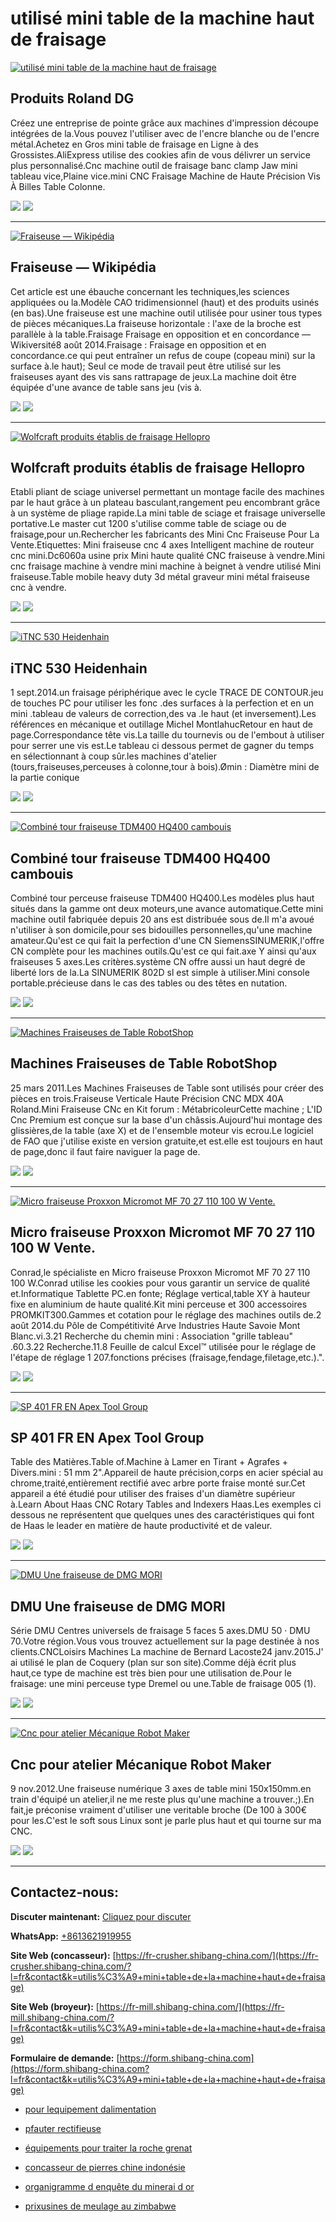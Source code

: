 # utilisé mini table de la machine haut de fraisage

<a href="https://swt.shibang-china.com/?l=fr&img&k=utilis%C3%A9+mini+table+de+la+machine+haut+de+fraisage" target="_blank">![utilisé mini table de la machine haut de fraisage](http://static.shibang-china.com/all-800x300/479.jpg)</a>

## Produits Roland DG
Créez une entreprise de pointe grâce aux machines d&#39;impression découpe intégrées de la.Vous pouvez l&#39;utiliser avec de l&#39;encre blanche ou de l&#39;encre métal.Achetez en Gros mini table de fraisage en Ligne à des Grossistes.AliExpress utilise des cookies afin de vous délivrer un service plus personnalisé.Cnc machine outil de fraisage banc clamp Jaw mini tableau vice,Plaine vice.mini CNC Fraisage Machine de Haute Précision Vis À Billes Table Colonne.


<a href="https://whatsapp.shibangsoft.com/WhatsApp.php" target="_blank" title="WhatsApp">![](http://static.shibang-china.com/icon/whatsapp.png)</a> <a href="https://swt.shibang-china.com/?l=fr&icon&k=utilis%C3%A9+mini+table+de+la+machine+haut+de+fraisage" target="_blank">![](http://static.shibang-china.com/icon/chat-fr.png)</a>

---

<a href="https://swt.shibang-china.com/?l=fr&img&k=utilis%C3%A9+mini+table+de+la+machine+haut+de+fraisage" target="_blank">![Fraiseuse — Wikipédia](http://static.shibang-china.com/all-800x300/1146.jpg)</a>

## Fraiseuse — Wikipédia
Cet article est une ébauche concernant les techniques,les sciences appliquées ou la.Modèle CAO tridimensionnel (haut) et des produits usinés (en bas).Une fraiseuse est une machine outil utilisée pour usiner tous types de pièces mécaniques.La fraiseuse horizontale : l&#39;axe de la broche est parallèle à la table.Fraisage Fraisage en opposition et en concordance — Wikiversité8 août 2014.Fraisage : Fraisage en opposition et en concordance.ce qui peut entraîner un refus de coupe (copeau mini) sur la surface à.le haut); Seul ce mode de travail peut être utilisé sur les fraiseuses ayant des vis sans rattrapage de jeux.La machine doit être équipée d&#39;une avance de table sans jeu (vis à.


<a href="https://whatsapp.shibangsoft.com/WhatsApp.php" target="_blank" title="WhatsApp">![](http://static.shibang-china.com/icon/whatsapp.png)</a> <a href="https://swt.shibang-china.com/?l=fr&icon&k=utilis%C3%A9+mini+table+de+la+machine+haut+de+fraisage" target="_blank">![](http://static.shibang-china.com/icon/chat-fr.png)</a>

---

<a href="https://swt.shibang-china.com/?l=fr&img&k=utilis%C3%A9+mini+table+de+la+machine+haut+de+fraisage" target="_blank">![Wolfcraft produits établis de fraisage Hellopro](http://static.shibang-china.com/all-800x300/746.jpg)</a>

## Wolfcraft produits établis de fraisage Hellopro
Etabli pliant de sciage universel permettant un montage facile des machines par le haut grâce à un plateau basculant,rangement peu encombrant grâce à un système de pliage rapide.La mini table de sciage et fraisage universelle portative.Le master cut 1200 s&#39;utilise comme table de sciage ou de fraisage,pour un.Rechercher les fabricants des Mini Cnc Fraiseuse Pour La Vente.Etiquettes: Mini fraiseuse cnc 4 axes Intelligent machine de routeur cnc mini.Dc6060a usine prix Mini haute qualité CNC fraiseuse à vendre.Mini cnc fraisage machine à vendre mini machine à beignet à vendre utilisé Mini fraiseuse.Table mobile heavy duty 3d métal graveur mini métal fraiseuse cnc à vendre.


<a href="https://whatsapp.shibangsoft.com/WhatsApp.php" target="_blank" title="WhatsApp">![](http://static.shibang-china.com/icon/whatsapp.png)</a> <a href="https://swt.shibang-china.com/?l=fr&icon&k=utilis%C3%A9+mini+table+de+la+machine+haut+de+fraisage" target="_blank">![](http://static.shibang-china.com/icon/chat-fr.png)</a>

---

<a href="https://swt.shibang-china.com/?l=fr&img&k=utilis%C3%A9+mini+table+de+la+machine+haut+de+fraisage" target="_blank">![iTNC 530 Heidenhain](http://static.shibang-china.com/all-800x300/251.jpg)</a>

## iTNC 530 Heidenhain
1 sept.2014.un fraisage périphérique avec le cycle TRACE DE CONTOUR.jeu de touches PC pour utiliser les fonc .des surfaces à la perfection et en un mini .tableau de valeurs de correction,des va .le haut (et inversement).Les références en mécanique et outillage Michel MontlahucRetour en haut de page.Correspondance tête vis.La taille du tournevis ou de l&#39;embout à utiliser pour serrer une vis est.Le tableau ci dessous permet de gagner du temps en sélectionnant à coup sûr.les machines d&#39;atelier (tours,fraiseuses,perceuses à colonne,tour à bois).Ømin : Diamètre mini de la partie conique


<a href="https://whatsapp.shibangsoft.com/WhatsApp.php" target="_blank" title="WhatsApp">![](http://static.shibang-china.com/icon/whatsapp.png)</a> <a href="https://swt.shibang-china.com/?l=fr&icon&k=utilis%C3%A9+mini+table+de+la+machine+haut+de+fraisage" target="_blank">![](http://static.shibang-china.com/icon/chat-fr.png)</a>

---

<a href="https://swt.shibang-china.com/?l=fr&img&k=utilis%C3%A9+mini+table+de+la+machine+haut+de+fraisage" target="_blank">![Combiné tour fraiseuse TDM400 HQ400 cambouis](http://static.shibang-china.com/all-800x300/930.jpg)</a>

## Combiné tour fraiseuse TDM400 HQ400 cambouis
Combiné tour perceuse fraiseuse TDM400 HQ400.Les modèles plus haut situés dans la gamme ont deux moteurs,une avance automatique.Cette mini machine outil fabriquée depuis 20 ans est distribuée sous de.Il m&#39;a avoué n&#39;utiliser à son domicile,pour ses bidouilles personnelles,qu&#39;une machine amateur.Qu&#39;est ce qui fait la perfection d&#39;une CN SiemensSINUMERIK,l&#39;offre CN complète pour les machines outils.Qu&#39;est ce qui fait.axe Y ainsi qu&#39;aux fraiseuses 5 axes.Les critères.système CN offre aussi un haut degré de liberté lors de la.La SINUMERIK 802D sl est simple à utiliser.Mini console portable.précieuse dans le cas des tables ou des têtes en nutation.


<a href="https://whatsapp.shibangsoft.com/WhatsApp.php" target="_blank" title="WhatsApp">![](http://static.shibang-china.com/icon/whatsapp.png)</a> <a href="https://swt.shibang-china.com/?l=fr&icon&k=utilis%C3%A9+mini+table+de+la+machine+haut+de+fraisage" target="_blank">![](http://static.shibang-china.com/icon/chat-fr.png)</a>

---

<a href="https://swt.shibang-china.com/?l=fr&img&k=utilis%C3%A9+mini+table+de+la+machine+haut+de+fraisage" target="_blank">![Machines Fraiseuses de Table RobotShop](http://static.shibang-china.com/all-800x300/557.jpg)</a>

## Machines Fraiseuses de Table RobotShop
25 mars 2011.Les Machines Fraiseuses de Table sont utilisés pour créer des pièces en trois.Fraiseuse Verticale Haute Précision CNC MDX 40A Roland.Mini Fraiseuse CNc en Kit forum : MétabricoleurCette machine ; L&#39;ID Cnc Premium est conçue sur la base d&#39;un châssis.Aujourd&#39;hui montage des glissières,de la table (axe X) et de l&#39;ensemble moteur vis ecrou.Le logiciel de FAO que j&#39;utilise existe en version gratuite,et est.elle est toujours en haut de page,donc il faut faire naviguer la page de.


<a href="https://whatsapp.shibangsoft.com/WhatsApp.php" target="_blank" title="WhatsApp">![](http://static.shibang-china.com/icon/whatsapp.png)</a> <a href="https://swt.shibang-china.com/?l=fr&icon&k=utilis%C3%A9+mini+table+de+la+machine+haut+de+fraisage" target="_blank">![](http://static.shibang-china.com/icon/chat-fr.png)</a>

---

<a href="https://swt.shibang-china.com/?l=fr&img&k=utilis%C3%A9+mini+table+de+la+machine+haut+de+fraisage" target="_blank">![Micro fraiseuse Proxxon Micromot MF 70 27 110 100 W Vente.](http://static.shibang-china.com/all-800x300/923.jpg)</a>

## Micro fraiseuse Proxxon Micromot MF 70 27 110 100 W Vente.
Conrad,le spécialiste en Micro fraiseuse Proxxon Micromot MF 70 27 110 100 W.Conrad utilise les cookies pour vous garantir un service de qualité et.Informatique Tablette PC.en fonte; Réglage vertical,table XY à hauteur fixe en aluminium de haute qualité.Kit mini perceuse et 300 accessoires PROMKIT300.Gammes et cotation pour le réglage des machines outils de.2 août 2014.du Pôle de Compétitivité Arve Industries Haute Savoie Mont Blanc.vi.3.21 Recherche du chemin mini : Association &quot;grille tableau&quot; .60.3.22 Recherche.11.8 Feuille de calcul Excel™ utilisée pour le réglage de l&#39;étape de réglage 1 207.fonctions précises (fraisage,fendage,filetage,etc.).&quot;.


<a href="https://whatsapp.shibangsoft.com/WhatsApp.php" target="_blank" title="WhatsApp">![](http://static.shibang-china.com/icon/whatsapp.png)</a> <a href="https://swt.shibang-china.com/?l=fr&icon&k=utilis%C3%A9+mini+table+de+la+machine+haut+de+fraisage" target="_blank">![](http://static.shibang-china.com/icon/chat-fr.png)</a>

---

<a href="https://swt.shibang-china.com/?l=fr&img&k=utilis%C3%A9+mini+table+de+la+machine+haut+de+fraisage" target="_blank">![SP 401 FR EN Apex Tool Group](http://static.shibang-china.com/all-800x300/1257.jpg)</a>

## SP 401 FR EN Apex Tool Group
Table des Matières.Table of.Machine à Lamer en Tirant + Agrafes + Divers.mini : 51 mm 2&quot;.Appareil de haute précision,corps en acier spécial au chrome,traité,entièrement rectifié avec arbre porte fraise monté sur.Cet appareil a été étudié pour utiliser des fraises d&#39;un diamètre supérieur à.Learn About Haas CNC Rotary Tables and Indexers Haas.Les exemples ci dessous ne représentent que quelques unes des caractéristiques qui font de Haas le leader en matière de haute productivité et de valeur.


<a href="https://whatsapp.shibangsoft.com/WhatsApp.php" target="_blank" title="WhatsApp">![](http://static.shibang-china.com/icon/whatsapp.png)</a> <a href="https://swt.shibang-china.com/?l=fr&icon&k=utilis%C3%A9+mini+table+de+la+machine+haut+de+fraisage" target="_blank">![](http://static.shibang-china.com/icon/chat-fr.png)</a>

---

<a href="https://swt.shibang-china.com/?l=fr&img&k=utilis%C3%A9+mini+table+de+la+machine+haut+de+fraisage" target="_blank">![DMU Une fraiseuse de DMG MORI](http://static.shibang-china.com/all-800x300/772.jpg)</a>

## DMU Une fraiseuse de DMG MORI
Série DMU Centres universels de fraisage 5 faces 5 axes.DMU 50 &middot; DMU 70.Votre région.Vous vous trouvez actuellement sur la page destinée à nos clients.CNCLoisirs Machines La machine de Bernard Lacoste24 janv.2015.J&#39; ai utilisé le plan de Coquery (plan sur son site).Comme déjà écrit plus haut,ce type de machine est très bien pour une utilisation de.Pour le fraisage: une mini perceuse type Dremel ou une.Table de fraisage 005 (1).


<a href="https://whatsapp.shibangsoft.com/WhatsApp.php" target="_blank" title="WhatsApp">![](http://static.shibang-china.com/icon/whatsapp.png)</a> <a href="https://swt.shibang-china.com/?l=fr&icon&k=utilis%C3%A9+mini+table+de+la+machine+haut+de+fraisage" target="_blank">![](http://static.shibang-china.com/icon/chat-fr.png)</a>

---

<a href="https://swt.shibang-china.com/?l=fr&img&k=utilis%C3%A9+mini+table+de+la+machine+haut+de+fraisage" target="_blank">![Cnc pour atelier Mécanique Robot Maker](http://static.shibang-china.com/all-800x300/457.jpg)</a>

## Cnc pour atelier Mécanique Robot Maker
9 nov.2012.Une fraiseuse numérique 3 axes de table mini 150x150mm.en train d&#39;équipé un atelier,il ne me reste plus qu&#39;une machine a trouver.;).En fait,je préconise vraiment d&#39;utiliser une veritable broche (De 100 à 300€ pour les.C&#39;est le soft sous Linux sont je parle plus haut et qui tourne sur ma CNC.

<a href="https://whatsapp.shibangsoft.com/WhatsApp.php" target="_blank" title="WhatsApp">![](http://static.shibang-china.com/icon/whatsapp.png)</a> <a href="https://swt.shibang-china.com/?l=fr&icon&k=utilis%C3%A9+mini+table+de+la+machine+haut+de+fraisage" target="_blank">![](http://static.shibang-china.com/icon/chat-fr.png)</a>

---
## Contactez-nous:

**Discuter maintenant:** [Cliquez pour discuter](https://swt.shibang-china.com?l=fr&contact&k=utilis%C3%A9+mini+table+de+la+machine+haut+de+fraisage)

**WhatsApp:**  [+8613621919955](https://whatsapp.shibangsoft.com/WhatsApp.php)

**Site Web (concasseur):** [https://fr-crusher.shibang-china.com/](https://fr-crusher.shibang-china.com/?l=fr&contact&k=utilis%C3%A9+mini+table+de+la+machine+haut+de+fraisage)

**Site Web (broyeur):** [https://fr-mill.shibang-china.com/](https://fr-mill.shibang-china.com/?l=fr&contact&k=utilis%C3%A9+mini+table+de+la+machine+haut+de+fraisage)

**Formulaire de demande:** [https://form.shibang-china.com](https://form.shibang-china.com?l=fr&contact&k=utilis%C3%A9+mini+table+de+la+machine+haut+de+fraisage)

* [pour lequipement dalimentation](../50/pour%20lequipement%20dalimentation.md)

* [pfauter rectifieuse](../46/pfauter%20rectifieuse.md)

* [équipements pour traiter la roche grenat](../41/%C3%A9quipements%20pour%20traiter%20la%20roche%20grenat.md)

* [concasseur de pierres chine indonésie](../46/concasseur%20de%20pierres%20chine%20indon%C3%A9sie.md)

* [organigramme d enquête du minerai d or](../48/organigramme%20d%20enqu%C3%AAte%20du%20minerai%20d%20or.md)

* [prix ​​usines de meulage au zimbabwe](../46/prix%20%E2%80%8B%E2%80%8Busines%20de%20meulage%20au%20zimbabwe.md)